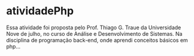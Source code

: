 # atividadePhp 

Essa atividade foi proposta pelo Prof. Thiago G. Traue da Universidade Nove de julho, no curso de Análise e Desenvolvimento de Sistemas.
Na disciplina de programação back-end, onde aprendi conceitos básicos em php…
